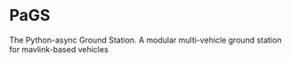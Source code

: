 # PaGS
The Python-async Ground Station. A modular multi-vehicle ground station for mavlink-based vehicles
